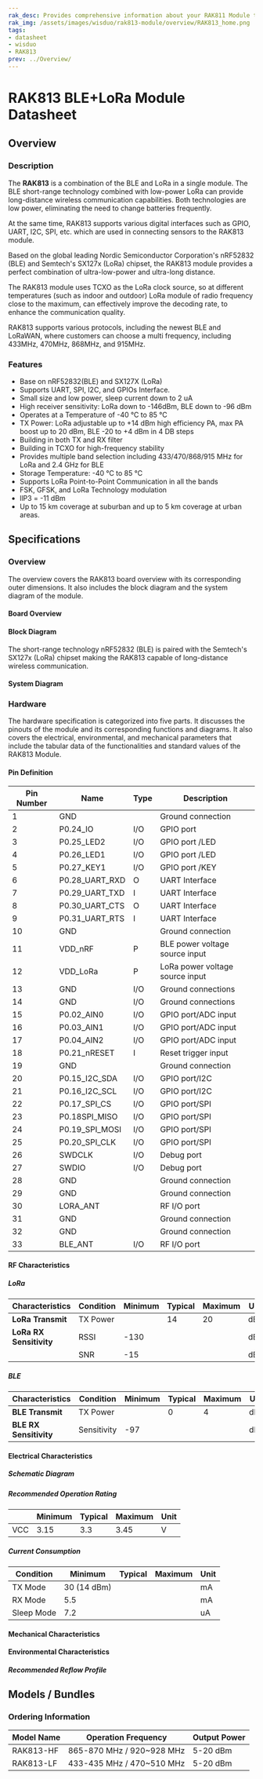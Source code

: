 ```yaml
---
rak_desc: Provides comprehensive information about your RAK811 Module to help you use it. This information includes technical specifications, characteristics, and requirements, and it also discusses the device components.
rak_img: /assets/images/wisduo/rak813-module/overview/RAK813_home.png
tags:
- datasheet
- wisduo
- RAK813
prev: ../Overview/
---
```


# RAK813 BLE+LoRa Module Datasheet



## Overview

### Description

The **RAK813** is a combination of the BLE and LoRa in a single module. The BLE short-range technology combined with low-power LoRa can provide long-distance wireless communication capabilities. Both technologies are low power, eliminating the need to change batteries frequently.

At the same time, RAK813 supports various digital interfaces such as GPIO, UART, I2C, SPI, etc. which are used in connecting sensors to the RAK813 module.

Based on the global leading Nordic Semiconductor Corporation's nRF52832 (BLE)
and Semtech's SX127x (LoRa) chipset, the RAK813 module provides a perfect
combination of ultra-low-power and ultra-long distance.

The RAK813 module uses TCXO as the LoRa clock source, so at different temperatures (such as indoor and outdoor) LoRa module of radio frequency close to the maximum, can effectively
improve the decoding rate, to enhance the communication quality.

RAK813 supports various protocols, including the newest BLE and LoRaWAN, where customers can choose a multi frequency, including 433MHz, 470MHz, 868MHz, and 915MHz.

### Features

- Base on nRF52832(BLE) and SX127X (LoRa)
- Supports UART, SPI, I2C, and GPIOs Interface.
- Small size and low power, sleep current down to 2&nbsp;uA
- High receiver sensitivity: LoRa down to -146dBm, BLE down to -96&nbsp;dBm
- Operates at a Temperature of -40&nbsp;°C to 85&nbsp;°C
- TX Power: LoRa adjustable up to +14&nbsp;dBm high efficiency PA, max PA boost up to 20&nbsp;dBm, BLE -20 to +4&nbsp;dBm in 4 DB steps
- Building in both TX and RX filter
- Building in TCXO for high-frequency stability
- Provides multiple band selection including 433/470/868/915 MHz for LoRa and 2.4&nbsp;GHz for BLE
- Storage Temperature: -40&nbsp;°C to 85&nbsp;°C
- Supports LoRa Point-to-Point Communication in all the bands
- FSK, GFSK, and LoRa Technology modulation
- llP3 = -11&nbsp;dBm
- Up to 15&nbsp;km coverage at suburban and up to 5&nbsp;km coverage at urban areas.

## Specifications

### Overview

The overview covers the RAK813 board overview with its corresponding outer dimensions. It also includes the block diagram and the system diagram of the module.


#### Board Overview


<rk-img
  src="/assets/images/wisduo/rak813-module/datasheet/board-overview/rak813-board-dimension.png"
  width="40%"
  caption="RAK813 Board Dimensions"
/>

#### Block Diagram

The short-range technology nRF52832 (BLE) is paired with the Semtech's SX127x (LoRa) chipset making the RAK813 capable of long-distance wireless communication. 

<rk-img
  src="/assets/images/wisduo/rak813-module/datasheet/interfaces/block-diagram.png"
  width="80%"
  caption="RAK813 Block Diagram"
/>

#### System Diagram

<rk-img
  src="/assets/images/wisduo/rak813-module/datasheet/interfaces/system-diagram.svg"
  width="80%"
  caption="System Diagram"
/>

### Hardware

The hardware specification is categorized into five parts. It discusses the pinouts of the module and its corresponding functions and diagrams. It also covers the electrical, environmental, and mechanical parameters that include the tabular data of the functionalities and standard values of the RAK813 Module.


#### Pin Definition

<rk-img
  src="/assets/images/wisduo/rak813-module/datasheet/pin-definition/rak813-pinout.svg"
  width="70%"
  caption="Pin Out Diagram for RAK813"
/>

| Pin Number | Name           | Type | Description                     |
| ---------- | -------------- | ---- | ------------------------------- |
| 1          | GND            |      | Ground connection               |
| 2          | P0.24_IO       | I/O  | GPIO port                       |
| 3          | P0.25_LED2     | I/O  | GPIO port /LED                  |
| 4          | P0.26_LED1     | I/O  | GPIO port /LED                  |
| 5          | P0.27_KEY1     | I/O  | GPIO port /KEY                  |
| 6          | P0.28_UART_RXD | O    | UART Interface                  |
| 7          | P0.29_UART_TXD | I    | UART Interface                  |
| 8          | P0.30_UART_CTS | O    | UART Interface                  |
| 9          | P0.31_UART_RTS | I    | UART Interface                  |
| 10         | GND            |      | Ground connection               |
| 11         | VDD_nRF        | P    | BLE power voltage source input  |
| 12         | VDD_LoRa       | P    | LoRa power voltage source input |
| 13         | GND            | I/O  | Ground connections              |
| 14         | GND            | I/O  | Ground connections              |
| 15         | P0.02_AIN0     | I/O  | GPIO port/ADC input             |
| 16         | P0.03_AIN1     | I/O  | GPIO port/ADC input             |
| 17         | P0.04_AIN2     | I/O  | GPIO port/ADC input             |
| 18         | P0.21_nRESET   | I    | Reset trigger input             |
| 19         | GND            |      | Ground connection               |
| 20         | P0.15_I2C_SDA  | I/O  | GPIO port/I2C                   |
| 21         | P0.16_I2C_SCL  | I/O  | GPIO port/I2C                   |
| 22         | P0.17_SPI_CS   | I/O  | GPIO port/SPI                   |
| 23         | P0.18SPI_MISO  | I/O  | GPIO port/SPI                   |
| 24         | P0.19_SPI_MOSI | I/O  | GPIO port/SPI                   |
| 25         | P0.20_SPI_CLK  | I/O  | GPIO port/SPI                   |
| 26         | SWDCLK         | I/O  | Debug port                      |
| 27         | SWDIO          | I/O  | Debug port                      |
| 28         | GND            |      | Ground connection               |
| 29         | GND            |      | Ground connection               |
| 30         | LORA_ANT       |      | RF I/O port                     |
| 31         | GND            |      | Ground connection               |
| 32         | GND            |      | Ground connection               |
| 33         | BLE_ANT        | I/O  | RF I/O port                     |

#### RF Characteristics

##### LoRa

| Characteristics         | Condition | Minimum | Typical | Maximum | Unit |
| ----------------------- | --------- | ------- | ------- | ------- | ---- |
| **LoRa Transmit**       | TX Power  |         | 14      | 20      | dBm  |
| **LoRa RX Sensitivity** | RSSI      | -130    |         |         | dBm  |
|                         | SNR       | -15     |         |         | dB   |

##### BLE

| Characteristics        | Condition   | Minimum | Typical | Maximum | Unit |
| ---------------------- | ----------- | ------- | ------- | ------- | ---- |
| **BLE Transmit**       | TX Power    |         | 0       | 4       | dBm  |
| **BLE RX Sensitivity** | Sensitivity | -97     |         |         | dBm  |

#### Electrical Characteristics

##### Schematic Diagram

<rk-img
  src="/assets/images/wisduo/rak813-module/datasheet/schematic/rak813-schematic1.png"
  width="100%"
  caption="RAK813 Schematic Diagram"
/>

<rk-img
  src="/assets/images/wisduo/rak813-module/datasheet/schematic/rak813-schematic2.png"
  width="100%"
  caption="RAK813 Schematic Diagram"
/>

<rk-img
  src="/assets/images/wisduo/rak813-module/datasheet/schematic/rak813-schematic3.png"
  width="100%"
  caption="RAK813 Schematic Diagram"
/>

##### Recommended Operation Rating

|     | Minimum | Typical | Maximum | Unit |
| --- | ------- | ------- | ------- | ---- |
| VCC | 3.15    | 3.3     | 3.45    | V    |

##### Current Consumption

| Condition  | Minimum          | Typical | Maximum | Unit |
| ---------- | ---------------- | ------- | ------- | ---- |
| TX Mode    | 30 (14&nbsp;dBm) |         |         | mA   |
| RX Mode    | 5.5              |         |         | mA   |
| Sleep Mode | 7.2              |         |         | uA   |

#### Mechanical Characteristics


<rk-img
  src="/assets/images/wisduo/rak813-module/datasheet/mechanical-dimension/veq8asjwdqh1rpm9fape.svg"
  width="65%"
  caption="Mechanical Dimensions of RAK813"
/>

#### Environmental Characteristics

##### Recommended Reflow Profile

<rk-img
  src="/assets/images/wisduo/rak813-module/datasheet/reflow-profile/reflow-profile.png"
  width="70%"
  caption="Reflow Profile for RAK813"
/>

## Models / Bundles

### Ordering Information

| Model Name | Operation Frequency                 | Output Power  |
| ---------- | ----------------------------------- | ------------- |
| RAK813-HF  | 865-870&nbsp;MHz / 920~928&nbsp;MHz | 5-20&nbsp;dBm |
| RAK813-LF  | 433-435&nbsp;MHz / 470~510&nbsp;MHz | 5-20&nbsp;dBm |
